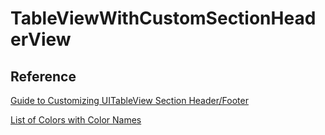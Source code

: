 # TableViewWithCustomSectionHeaderView

## Reference
[Guide to Customizing UITableView Section Header/Footer](http://samwize.com/2015/11/06/guide-to-customizing-uitableview-section-header-footer/)

[List of Colors with Color Names](https://graf1x.com/list-of-colors-with-color-names/)
